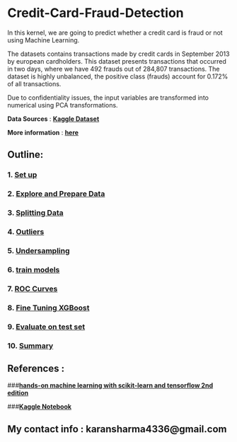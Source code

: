 # Credit-Card-Fraud-Detection

In this kernel, we are going to predict whether a credit card is fraud or not using Machine Learning.

The datasets contains transactions made by credit cards in September 2013 by european cardholders. This dataset presents transactions that occurred in two days, where we have 492 frauds out of 284,807 transactions. The dataset is highly unbalanced, the positive class (frauds) account for 0.172% of all transactions.

Due to confidentiality issues, the input variables are transformed into numerical using PCA transformations.

**Data Sources** : __[Kaggle Dataset](https://www.kaggle.com/mlg-ulb/creditcardfraud)__

**More information** :  __[here](https://www.kaggle.com/mlg-ulb/creditcardfraud)__

<h2>Outline: </h2>

### 1. [Set up](https://github.com/KaranSharma18/Credit-Card-Fraud-Detection/blob/main/Credit%20card%20fraud%20detection.ipynb)
### 2. [Explore and Prepare Data](https://github.com/KaranSharma18/Credit-Card-Fraud-Detection/blob/main/Credit%20card%20fraud%20detection.ipynb)
### 3. [Splitting Data ](https://github.com/KaranSharma18/Credit-Card-Fraud-Detection/blob/main/Credit%20card%20fraud%20detection.ipynb)
### 4. [Outliers](https://github.com/KaranSharma18/Credit-Card-Fraud-Detection/blob/main/Credit%20card%20fraud%20detection.ipynb)
### 5. [Undersampling](https://github.com/KaranSharma18/Credit-Card-Fraud-Detection/blob/main/Credit%20card%20fraud%20detection.ipynb)
### 6. [train models](https://github.com/KaranSharma18/Credit-Card-Fraud-Detection/blob/main/Credit%20card%20fraud%20detection.ipynb)
### 7. [ROC Curves](https://github.com/KaranSharma18/Credit-Card-Fraud-Detection/blob/main/Credit%20card%20fraud%20detection.ipynb)
### 8. [Fine Tuning XGBoost](https://github.com/KaranSharma18/Credit-Card-Fraud-Detection/blob/main/Credit%20card%20fraud%20detection.ipynb)
### 9. [Evaluate on test set](https://github.com/KaranSharma18/Credit-Card-Fraud-Detection/blob/main/Credit%20card%20fraud%20detection.ipynb)
### 10. [Summary](https://github.com/KaranSharma18/Credit-Card-Fraud-Detection/blob/main/Credit%20card%20fraud%20detection.ipynb)

<h2>References :</h2> 

###__[hands-on machine learning with scikit-learn and tensorflow 2nd edition](https://github.com/ageron/handson-ml2)__

###__[Kaggle Notebook](https://www.kaggle.com/janiobachmann/credit-fraud-dealing-with-imbalanced-datasets)__


<h2>My contact info : karansharma4336@gmail.com</h2>

